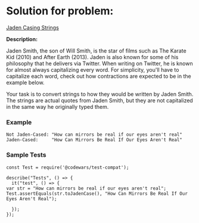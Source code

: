 # Solution for problem:

[Jaden Casing Strings](https://www.codewars.com/kata/5390bac347d09b7da40006f6)

**Description:**

Jaden Smith, the son of Will Smith, is the star of films such as The Karate Kid (2010) and After Earth (2013). Jaden is also known for some of his philosophy that he delivers via Twitter. When writing on Twitter, he is known for almost always capitalizing every word. For simplicity, you'll have to capitalize each word, check out how contractions are expected to be in the example below.

Your task is to convert strings to how they would be written by Jaden Smith. The strings are actual quotes from Jaden Smith, but they are not capitalized in the same way he originally typed them.

### Example

```plaintext
Not Jaden-Cased: "How can mirrors be real if our eyes aren't real"
Jaden-Cased:     "How Can Mirrors Be Real If Our Eyes Aren't Real"
```

### Sample Tests

```plaintext
const Test = require('@codewars/test-compat');

describe("Tests", () => {
  it("test", () => {
var str = "How can mirrors be real if our eyes aren't real";
Test.assertEquals(str.toJadenCase(), "How Can Mirrors Be Real If Our Eyes Aren't Real");

  });
});
```
